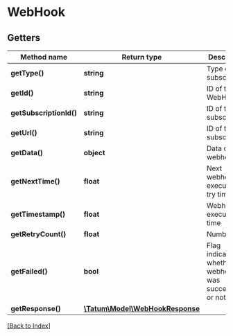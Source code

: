 # WebHook

## Getters

Method name | Return type | Description | Notes
------------ | ------------- | ------------- | -------------
**getType()** | **string** | Type of the subscription. |
**getId()** | **string** | ID of the WebHook |
**getSubscriptionId()** | **string** | ID of the subscription |
**getUrl()** | **string** | ID of the subscription |
**getData()** | **object** | Data of webhook |
**getNextTime()** | **float** | Next webhook execution try time | [optional]
**getTimestamp()** | **float** | Webhook execution time | [optional]
**getRetryCount()** | **float** | Number | [optional]
**getFailed()** | **bool** | Flag indicating whether this webhook was successful or not |
**getResponse()** | [**\Tatum\Model\WebHookResponse**](WebHookResponse.md) |  |

[[Back to Index]](../index.md)
